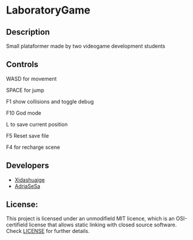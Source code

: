 # LaboratoryGame
 
## Description

Small plataformer made by two videogame development students

## Controls

WASD for movement

SPACE for jump

F1 show collisions and toggle debug

F10 God mode

L to save current position

F5 Reset save file

F4 for recharge scene

## Developers

* [Xidashuaige](https://github.com/Xidashuaige) 
* [AdriaSeSa](https://github.com/AdriaSeSa) 

## License:
This project is licensed under an unmodifield MIT licence, which is an OSI-certifield license that allows static linking with closed source software. Check [LICENSE](LICENSE) for further details.

